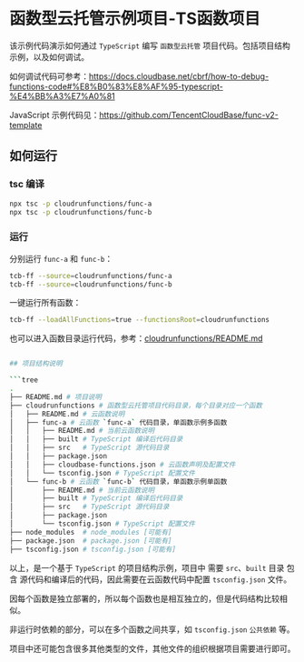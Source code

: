# 函数型云托管示例项目-TS函数项目

该示例代码演示如何通过 `TypeScript` 编写 `函数型云托管` 项目代码。包括项目结构示例，以及如何调试。

如何调试代码可参考：<https://docs.cloudbase.net/cbrf/how-to-debug-functions-code#%E8%B0%83%E8%AF%95-typescript-%E4%BB%A3%E7%A0%81>

JavaScript 示例代码见：<https://github.com/TencentCloudBase/func-v2-template>

## 如何运行

### tsc 编译

```sh
npx tsc -p cloudrunfunctions/func-a
npx tsc -p cloudrunfunctions/func-b
```

### 运行

分别运行 `func-a` 和 `func-b`：

```sh
tcb-ff --source=cloudrunfunctions/func-a
tcb-ff --source=cloudrunfunctions/func-b
```

一键运行所有函数：

```sh
tcb-ff --loadAllFunctions=true --functionsRoot=cloudrunfunctions
```

也可以进入函数目录运行代码，参考：[cloudrunfunctions/README.md](./cloudrunfunctions/README.md)

```sh

## 项目结构说明

```tree
.
├── README.md # 项目说明
├── cloudrunfunctions # 函数型云托管项目代码目录，每个目录对应一个函数
│   ├── README.md # 云函数说明
│   ├── func-a # 云函数 `func-a` 代码目录，单函数示例多函数
│   │   ├── README.md # 当前云函数说明
│   │   ├── built # TypeScript 编译后代码目录
│   │   ├── src   # TypeScript 源代码目录
│   │   ├── package.json
│   │   ├── cloudbase-functions.json # 云函数声明及配置文件
│   │   └── tsconfig.json # TypeScript 配置文件
│   └── func-b # 云函数 `func-b` 代码目录，单函数示例单函数
│       ├── README.md # 当前云函数说明
│       ├── built # TypeScript 编译后代码目录
│       ├── src   # TypeScript 源代码目录
│       ├── package.json
│       └── tsconfig.json # TypeScript 配置文件
├── node_modules  # node_modules [可能有]
├── package.json  # package.json [可能有]
├── tsconfig.json # tsconfig.json [可能有]
```

以上，是一个基于 `TypeScript` 的项目结构示例，项目中 需要 `src`、`built` 目录 包含 源代码和编译后的代码，因此需要在云函数代码中配置 `tsconfig.json` 文件。

因每个函数是独立部署的，所以每个函数也是相互独立的，但是代码结构比较相似。

非运行时依赖的部分，可以在多个函数之间共享，如 `tsconfig.json` `公共依赖` 等。

项目中还可能包含很多其他类型的文件，其他文件的组织根据项目需要进行即可。
